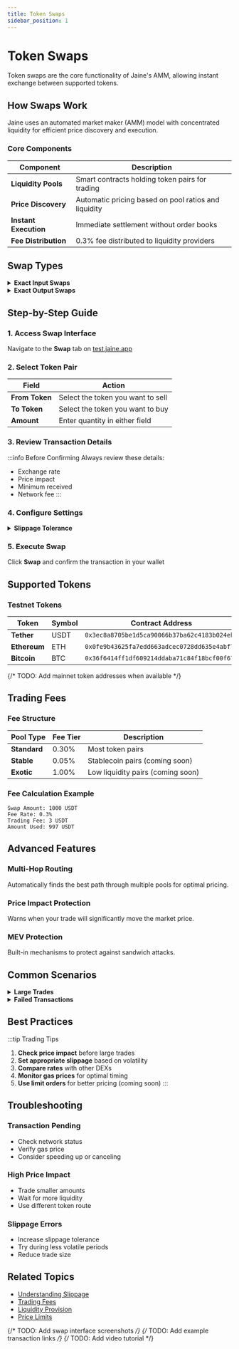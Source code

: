 ```yaml
---
title: Token Swaps
sidebar_position: 1
---
```


# Token Swaps

Token swaps are the core functionality of Jaine's AMM, allowing instant exchange between supported tokens.

## How Swaps Work

Jaine uses an automated market maker (AMM) model with concentrated liquidity for efficient price discovery and execution.

### Core Components

| Component | Description |
|-----------|-------------|
| **Liquidity Pools** | Smart contracts holding token pairs for trading |
| **Price Discovery** | Automatic pricing based on pool ratios and liquidity |
| **Instant Execution** | Immediate settlement without order books |
| **Fee Distribution** | 0.3% fee distributed to liquidity providers |

## Swap Types

<details>
<summary><b>Exact Input Swaps</b></summary>

- Specify exact amount of tokens to **sell**
- Receive variable amount based on current price
- Most common swap type for traders
- Example: Swap exactly 100 USDT for ETH

</details>

<details>
<summary><b>Exact Output Swaps</b></summary>

- Specify exact amount of tokens to **receive**
- Pay variable amount based on current price
- Useful for specific purchase requirements
- Example: Buy exactly 1 ETH with USDT

</details>

## Step-by-Step Guide

### 1. Access Swap Interface
Navigate to the **Swap** tab on [test.jaine.app](https://test.jaine.app)

### 2. Select Token Pair

| Field | Action |
|-------|--------|
| **From Token** | Select the token you want to sell |
| **To Token** | Select the token you want to buy |
| **Amount** | Enter quantity in either field |

### 3. Review Transaction Details

:::info Before Confirming
Always review these details:
- Exchange rate
- Price impact
- Minimum received
- Network fee
:::

### 4. Configure Settings

<details>
<summary><b>Slippage Tolerance</b></summary>

| Setting | Recommended | Use Case |
|---------|-------------|----------|
| **0.1%** | Stable pairs | USDT/USDC swaps |
| **0.5%** | Normal trading | Most token pairs |
| **1-3%** | Volatile tokens | New or low liquidity tokens |
| **Custom** | Advanced users | Specific requirements |

</details>

### 5. Execute Swap
Click **Swap** and confirm the transaction in your wallet

## Supported Tokens

### Testnet Tokens

| Token | Symbol | Contract Address |
|-------|--------|-----------------|
| **Tether** | USDT | `0x3ec8a8705be1d5ca90066b37ba62c4183b024ebf` |
| **Ethereum** | ETH | `0x0fe9b43625fa7edd663adcec0728dd635e4abf7c` |
| **Bitcoin** | BTC | `0x36f6414ff1df609214ddaba71c84f18bcf00f67d` |

{/* TODO: Add mainnet token addresses when available */}

## Trading Fees

### Fee Structure

| Pool Type | Fee Tier | Description |
|-----------|----------|-------------|
| **Standard** | 0.30% | Most token pairs |
| **Stable** | 0.05% | Stablecoin pairs (coming soon) |
| **Exotic** | 1.00% | Low liquidity pairs (coming soon) |

### Fee Calculation Example

```
Swap Amount: 1000 USDT
Fee Rate: 0.3%
Trading Fee: 3 USDT
Amount Used: 997 USDT
```

## Advanced Features

### Multi-Hop Routing
Automatically finds the best path through multiple pools for optimal pricing.

### Price Impact Protection
Warns when your trade will significantly move the market price.

### MEV Protection
Built-in mechanisms to protect against sandwich attacks.

## Common Scenarios

<details>
<summary><b>Large Trades</b></summary>

For trades with high price impact:
1. Consider splitting into smaller trades
2. Use limit orders (coming soon)
3. Check multiple routes
4. Adjust slippage accordingly

</details>

<details>
<summary><b>Failed Transactions</b></summary>

Common causes and solutions:

| Issue | Solution |
|-------|----------|
| **Insufficient balance** | Check token and gas balances |
| **Slippage too low** | Increase slippage tolerance |
| **Network congestion** | Increase gas price or wait |
| **Pool liquidity** | Try smaller amount |

</details>

## Best Practices

:::tip Trading Tips
1. **Check price impact** before large trades
2. **Set appropriate slippage** based on volatility
3. **Compare rates** with other DEXs
4. **Monitor gas prices** for optimal timing
5. **Use limit orders** for better pricing (coming soon)
:::

## Troubleshooting

### Transaction Pending
- Check network status
- Verify gas price
- Consider speeding up or canceling

### High Price Impact
- Trade smaller amounts
- Wait for more liquidity
- Use different token route

### Slippage Errors
- Increase slippage tolerance
- Try during less volatile periods
- Reduce trade size

## Related Topics

- [Understanding Slippage](./slippage)
- [Trading Fees](./fees)
- [Liquidity Provision](../liquidity/add-liquidity)
- [Price Limits](./price-limits)

{/* TODO: Add swap interface screenshots */}
{/* TODO: Add example transaction links */}
{/* TODO: Add video tutorial */}